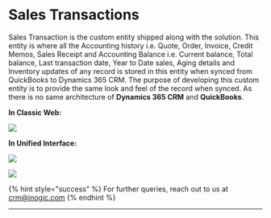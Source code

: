 # Sales Transactions

Sales Transaction is the custom entity shipped along with the solution. This entity is where all the Accounting history i.e. Quote, Order, Invoice, Credit Memos, Sales Receipt and Accounting Balance i.e. Current balance, Total balance, Last transaction date, Year to Date sales, Aging details and Inventory updates of any record is stored in this entity when synced from QuickBooks to Dynamics 365 CRM. The purpose of developing this custom entity is to provide the same look and feel of the record when synced. As there is no same architecture of **Dynamics 365 CRM** and **QuickBooks**.

**In Classic Web:**

![](<../../.gitbook/assets/Sales Tran\_1.png>)

**In Unified Interface:**

![](<../../.gitbook/assets/Sales Tran\_2.png>)

![](<../../.gitbook/assets/Sales Tran\_3.png>)

{% hint style="success" %}
For further queries, reach out to us at [crm@inogic.com](mailto:crm@inogic.com)
{% endhint %}

****

